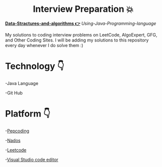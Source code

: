 <h1 align="center">Interview Preparation 💥</h1>

**[Data-Stractures-and-algorithms 👉](https://github.com/mukeshdani/Data-Stractures-and-algorithms)** *Using-Java-Programming-language*

My solutions to coding interview problems on LeetCode, AlgoExpert, GFG, and Other Coding Sites. I will be adding my solutions to this repository every day whenever I do solve them :)


# Technology 👇
 -Java Language

 -Git Hub 
 # Platform 👇


-[Pepcoding](https://www.pepcoding.com/)

-[Nados](https://nados.pepcoding.com/)

-[Leetcode](https://leetcode.com/)

-[Visual Studio code editor](https://code.visualstudio.com/)




